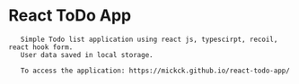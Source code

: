 # React ToDo App
      
       Simple Todo list application using react js, typescirpt, recoil, react hook form.
       User data saved in local storage.

       To access the application: https://mickck.github.io/react-todo-app/
